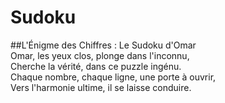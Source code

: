 # Sudoku  
##L'Énigme des Chiffres : Le Sudoku d'Omar  
Omar, les yeux clos, plonge dans l'inconnu,  
Cherche la vérité, dans ce puzzle ingénu.  
Chaque nombre, chaque ligne, une porte à ouvrir,  
Vers l'harmonie ultime, il se laisse conduire.  
